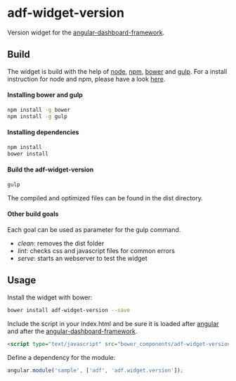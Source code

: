 # adf-widget-version

Version widget for the [angular-dashboard-framework](https://github.com/sdorra/angular-dashboard-framework).

## Build

The widget is build with the help of [node](https://nodejs.org/), [npm](https://www.npmjs.com/), [bower](http://bower.io/) and [gulp](http://gulpjs.com/). For a install instruction for node and npm, please have a look [here](https://docs.npmjs.com/getting-started/installing-node).

#### Installing bower and gulp

```bash
npm install -g bower
npm install -g gulp
```

#### Installing dependencies

```bash
npm install
bower install
```

#### Build the adf-widget-version

```bash
gulp
```

The compiled and optimized files can be found in the dist directory.

#### Other build goals

Each goal can be used as parameter for the gulp command.

* *clean*: removes the dist folder
* *lint*: checks css and javascript files for common errors
* *serve*: starts an webserver to test the widget

## Usage

Install the widget with bower:

```bash
bower install adf-widget-version --save
```

Include the script in your index.html and be sure it is loaded after [angular](https://angularjs.org/) and after the [angular-dashboard-framework](https://github.com/sdorra/angular-dashboard-framework).

```html
<script type="text/javascript" src="bower_components/adf-widget-version/dist/adf-widget-version.min.js"></script>
```

Define a dependency for the module:

```javascript
angular.module('sample', ['adf', 'adf.widget.version']);
```
